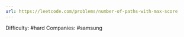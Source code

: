 ```yaml
---
url: https://leetcode.com/problems/number-of-paths-with-max-score
---
```


Difficulty: #hard
Companies: #samsung
